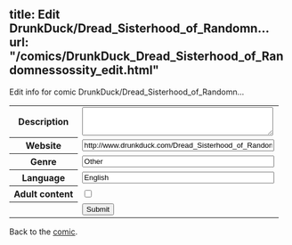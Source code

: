 title: Edit DrunkDuck/Dread_Sisterhood_of_Randomn...
url: "/comics/DrunkDuck_Dread_Sisterhood_of_Randomnessossity_edit.html"
---
Edit info for comic DrunkDuck/Dread_Sisterhood_of_Randomn...

<form name="comic" action="http://gaepostmail.appspot.com/comic/" method="post">
<table class="comicinfo">
<tr>
<th>Description</th><td><textarea name="description" cols="40" rows="3"></textarea></td>
</tr>
<tr>
<th>Website</th><td><input type="text" name="url" value="http://www.drunkduck.com/Dread_Sisterhood_of_Randomnessossity/" size="40"/></td>
</tr>
<tr>
<th>Genre</th><td><input type="text" name="genre" value="Other" size="40"/></td>
</tr>
<tr>
<th>Language</th><td><input type="text" name="language" value="English" size="40"/></td>
</tr>
<tr>
<th>Adult content</th><td><input type="checkbox" name="adult" value="adult" /></td>
</tr>
<tr>
<th></th><td>
<input type="hidden" name="comic" value="DrunkDuck_Dread_Sisterhood_of_Randomnessossity" />
<input type="submit" name="submit" value="Submit" />
</td>
</tr>
</table>
</form>

Back to the [comic](DrunkDuck_Dread_Sisterhood_of_Randomnessossity.html).
